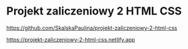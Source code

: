 # Projekt zaliczeniowy 2 HTML CSS

https://github.com/SkalskaPaulina/projekt-zaliczeniowy-2-html-css


https://projekt-zaliczeniowy-2-html-css.netlify.app